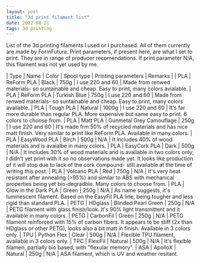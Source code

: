 ```yaml
---
layout: post
title: "3d print filament list"
date: 2022-08-21
tags: 3d printing 
---
```


List of the 3d printing filaments I used or I purchased. All of them currently are made by FormFutura. Print parameters, if present here, are what I set to print. They are in range of producer recomendations. If print parameter N/A, this filament was not yet used by me.

| Type | Name | Color | Spool type | Printing parameters | Remarks |
| PLA | ReForm PLA | Black | 750g | I use 220 and 60 | Made from renwed materials- so suntainable and cheap. Easy to print, many colors avialable.
| PLA | ReForm PLA | Turkish Blue | 750g | I use 220 and 60 | Made from renwed materials- so suntainable and cheap. Easy to print, many colors available.
| PLA | Tough PLA | Natural | 1000g | I use 220 and 60 | It's far more durable than regular PLA. More expensive but same easy to print. 6 colors to choose from.
| PLA | Matt PLA | Gunmetal Grey Camouflage | 250g | I use 220 and 60 | It's made frm 50% of recycled materials and has nice matt finish. Very similar to print like ReForm PLA. Available in many colors.
| PLA | EasyWood PLA | Birch | 500g | N/A | It includes 40% of wood materials and is avaialbe in many colors.
| PLA | EasyCork PLA | Dark | 500g | N/A | It includes 30% of wood materials and is available in two colors only; I didn't yet print with it so no observations made yet. It looks like production of it will stop due to lack of the cork compound- still available at the time of writing this post.
| PLA | Volcano PLA | Red | 750g | N/A | It's very heat resistant after annealing (>95%) and similar to ABS with mechanical properties being yet bio-degradble. Many colors to choose from.
| PLA | Glow in the Dark PLA | Green | 250g | N/A | As name suggests, it's luminescent filament. Based on the EasyFil PLA line, being tougher and less rigid than standard PLA.
| PETG | HDglass | Blinded Pearl Green | 250g | N/A | PETG filament with glass finish/look. It's 90% light transmittent and it available in many colors.
| PETG | CarbonFil | Green | 250g | N/A | PETG filament reinforced with 15% of carbon fibers. It appears to be stiff (2x than HDglass or other PETG), looks also a bit matt in finish. Available in 3 colors only.
| TPU | Python Flex | Clear | 500g | N/A | Flexible TPU filament, available in 3 colors only.
| TPC | FlexiFil | Natural | 500g | N/A | It's flexible filamen, partially bio based, with "flexular memory".
| ASA | ApolloX | Natural | 250g | N/A | ASA filament, which is UV and weather resitant.

